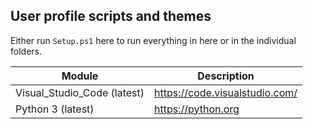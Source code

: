 ## User profile scripts and themes
Either run `Setup.ps1` here to run everything in here or in the individual folders.

| Module | Description |
| ------ | ----------- |
| Visual_Studio_Code (latest) | https://code.visualstudio.com/ |
| Python 3 (latest) | https://python.org |
